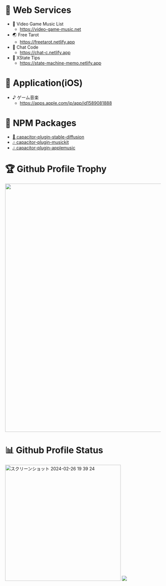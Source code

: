 # 🎁 Web Services

* 🎵 Video Game Music List
  * https://video-game-music.net
* 🌏 Free Tarot
  * https://freetarot.netlify.app
* 🤖 Chat Code
  * https://chat-c.netlify.app
* 🚥 XState Tips
  * https://state-machine-memo.netlify.app


# 🍎 Application(iOS)

* ♪ ゲーム音楽
  * https://apps.apple.com/jp/app/id1589081888

# 🔌 NPM Packages

* [🎨 capacitor-plugin-stable-diffusion](https://www.npmjs.com/package/capacitor-plugin-stable-diffusion)
* [🎶 capacitor-plugin-musickit](https://www.npmjs.com/package/capacitor-plugin-musickit)
* [🎶 capacitor-plugin-applemusic](https://www.npmjs.com/package/capacitor-plugin-applemusic)

# 🏆 Github Profile Trophy

<a href="https://github.com/ryo-ma/github-profile-trophy">
  <img width=800 src="https://github-profile-trophy.vercel.app/?username=himanushi&column=8&no-frame=true"/>
</a>

# 📊 Github Profile Status

<div>
  <img width="374" alt="スクリーンショット 2024-02-26 19 39 24" src="https://github.com/himanushi/himanushi/assets/27812830/41f0dd84-4830-4fd4-8e4e-d58570c41690">
  <img src="https://github-readme-stats.vercel.app/api/top-langs/?username=himanushi&layout=compact" />
</div>

